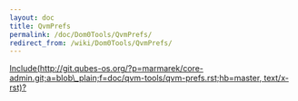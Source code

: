 ```yaml
---
layout: doc
title: QvmPrefs
permalink: /doc/Dom0Tools/QvmPrefs/
redirect_from: /wiki/Dom0Tools/QvmPrefs/
---
```


[Include(http://git.qubes-os.org/?p=marmarek/core-admin.git;a=blob\_plain;f=doc/qvm-tools/qvm-prefs.rst;hb=master, text/x-rst)?](/wiki/Dom0Tools/Include(http%3A/git.qubes-os.org?p=marmarek/core-admin.git;a=blob_plain;f=doc/qvm-tools/qvm-prefs.rst;hb=master,%20text/x-rst))
